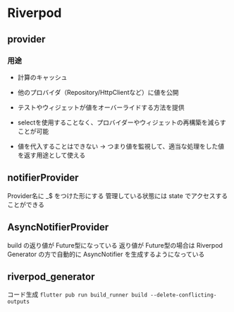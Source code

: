 # Riverpod

## provider
### 用途
- 計算のキャッシュ
- 他のプロバイダ（Repository/HttpClientなど）に値を公開
- テストやウィジェットが値をオーバーライドする方法を提供
- selectを使用することなく、プロバイダーやウィジェットの再構築を減らすことが可能

- 値を代入することはできない → つまり値を監視して、適当な処理をした値を返す用途として使える

## notifierProvider
Provider名に _$ をつけた形にする
管理している状態には state でアクセスすることができる

## AsyncNotifierProvider
build の返り値が Future型になっている
返り値が Future型の場合は Riverpod Generator の方で自動的に AsyncNotifier を生成するようになっている

## riverpod_generator
コード生成
`flutter pub run build_runner build --delete-conflicting-outputs`